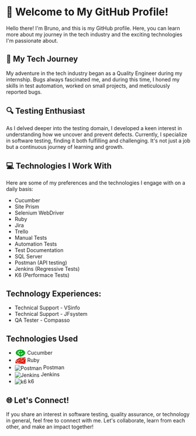 # 👋 Welcome to My GitHub Profile!

Hello there! I'm Bruno, and this is my GitHub profile. Here, you can learn more about my journey in the tech industry and the exciting technologies I'm passionate about.

## 🚀 My Tech Journey

My adventure in the tech industry began as a Quality Engineer during my internship. Bugs always fascinated me, and during this time, I honed my skills in test automation, worked on small projects, and meticulously reported bugs.

## 🔍 Testing Enthusiast

As I delved deeper into the testing domain, I developed a keen interest in understanding how we uncover and prevent defects. Currently, I specialize in software testing, finding it both fulfilling and challenging. It's not just a job but a continuous journey of learning and growth.

## 💻 Technologies I Work With

Here are some of my preferences and the technologies I engage with on a daily basis:

- Cucumber
- Site Prism
- Selenium WebDriver
- Ruby
- Jira
- Trello
- Manual Tests
- Automation Tests
- Test Documentation
- SQL Server
- Postman (API testing)
- Jenkins (Regressive Tests)
- K6 (Performace Tests)

## Technology Experiences:
- Technical Support - VSinfo
- Technical Support - JFsystem
- QA Tester - Compasso

## Technologies Used
- <img align="center" alt="Cucumber" height="20" width="30" src="https://raw.githubusercontent.com/devicons/devicon/master/icons/cucumber/cucumber-plain.svg"> Cucumber
- <img align="center" alt="Ruby" height="20" width="30" src="https://raw.githubusercontent.com/devicons/devicon/master/icons/ruby/ruby-plain.svg"> Ruby
- <img align="center" alt="Postman" height="20" width="30" src="https://www.vectorlogo.zone/logos/getpostman/getpostman-icon.svg"> Postman
- <img align="center" alt="Jenkins" height="20" width="30" src="https://www.vectorlogo.zone/logos/jenkins/jenkins-icon.svg"> Jenkins
- <img align="center" alt="k6" height="20" width="30" src="https://commons.wikimedia.org/wiki/File:K6-logo.svg](https://upload.wikimedia.org/wikipedia/commons/e/ef/K6-logo.svg"> k6


## 🌐 Let's Connect!

If you share an interest in software testing, quality assurance, or technology in general, feel free to connect with me. Let's collaborate, learn from each other, and make an impact together!
